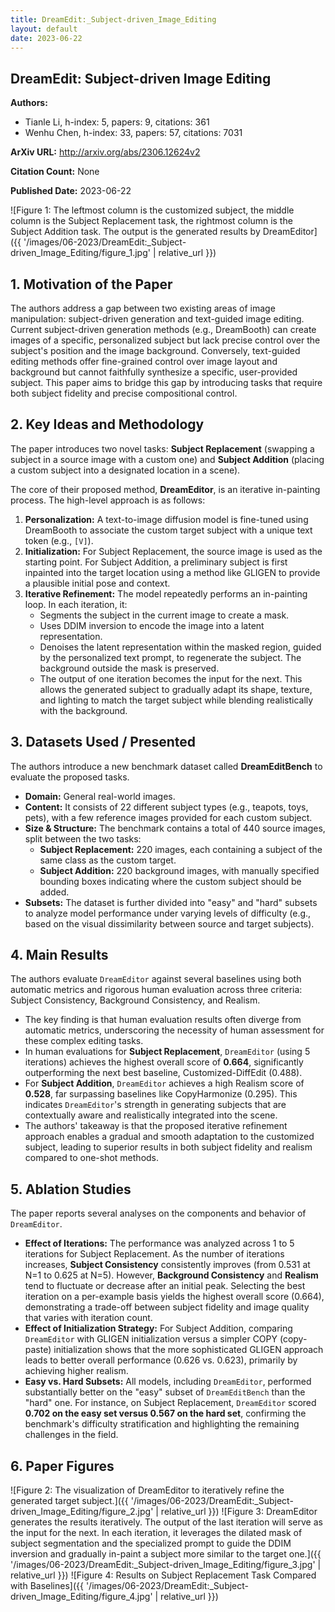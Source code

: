 ```yaml
---
title: DreamEdit:_Subject-driven_Image_Editing
layout: default
date: 2023-06-22
---
```

## DreamEdit: Subject-driven Image Editing
**Authors:**
- Tianle Li, h-index: 5, papers: 9, citations: 361
- Wenhu Chen, h-index: 33, papers: 57, citations: 7031

**ArXiv URL:** http://arxiv.org/abs/2306.12624v2

**Citation Count:** None

**Published Date:** 2023-06-22

![Figure 1: The leftmost column is the customized subject, the middle column is the Subject Replacement task, the rightmost column is the Subject Addition task. The output is the generated results by DreamEditor]({{ '/images/06-2023/DreamEdit:_Subject-driven_Image_Editing/figure_1.jpg' | relative_url }})
## 1. Motivation of the Paper
The authors address a gap between two existing areas of image manipulation: subject-driven generation and text-guided image editing. Current subject-driven generation methods (e.g., DreamBooth) can create images of a specific, personalized subject but lack precise control over the subject's position and the image background. Conversely, text-guided editing methods offer fine-grained control over image layout and background but cannot faithfully synthesize a specific, user-provided subject. This paper aims to bridge this gap by introducing tasks that require both subject fidelity and precise compositional control.

## 2. Key Ideas and Methodology
The paper introduces two novel tasks: **Subject Replacement** (swapping a subject in a source image with a custom one) and **Subject Addition** (placing a custom subject into a designated location in a scene).

The core of their proposed method, **DreamEditor**, is an iterative in-painting process. The high-level approach is as follows:
1.  **Personalization:** A text-to-image diffusion model is fine-tuned using DreamBooth to associate the custom target subject with a unique text token (e.g., `[V]`).
2.  **Initialization:** For Subject Replacement, the source image is used as the starting point. For Subject Addition, a preliminary subject is first inpainted into the target location using a method like GLIGEN to provide a plausible initial pose and context.
3.  **Iterative Refinement:** The model repeatedly performs an in-painting loop. In each iteration, it:
    *   Segments the subject in the current image to create a mask.
    *   Uses DDIM inversion to encode the image into a latent representation.
    *   Denoises the latent representation within the masked region, guided by the personalized text prompt, to regenerate the subject. The background outside the mask is preserved.
    *   The output of one iteration becomes the input for the next. This allows the generated subject to gradually adapt its shape, texture, and lighting to match the target subject while blending realistically with the background.

## 3. Datasets Used / Presented
The authors introduce a new benchmark dataset called **DreamEditBench** to evaluate the proposed tasks.
*   **Domain:** General real-world images.
*   **Content:** It consists of 22 different subject types (e.g., teapots, toys, pets), with a few reference images provided for each custom subject.
*   **Size & Structure:** The benchmark contains a total of 440 source images, split between the two tasks:
    *   **Subject Replacement:** 220 images, each containing a subject of the same class as the custom target.
    *   **Subject Addition:** 220 background images, with manually specified bounding boxes indicating where the custom subject should be added.
*   **Subsets:** The dataset is further divided into "easy" and "hard" subsets to analyze model performance under varying levels of difficulty (e.g., based on the visual dissimilarity between source and target subjects).

## 4. Main Results
The authors evaluate `DreamEditor` against several baselines using both automatic metrics and rigorous human evaluation across three criteria: Subject Consistency, Background Consistency, and Realism.

*   The key finding is that human evaluation results often diverge from automatic metrics, underscoring the necessity of human assessment for these complex editing tasks.
*   In human evaluations for **Subject Replacement**, `DreamEditor` (using 5 iterations) achieves the highest overall score of **0.664**, significantly outperforming the next best baseline, Customized-DiffEdit (0.488).
*   For **Subject Addition**, `DreamEditor` achieves a high Realism score of **0.528**, far surpassing baselines like CopyHarmonize (0.295). This indicates `DreamEditor`'s strength in generating subjects that are contextually aware and realistically integrated into the scene.
*   The authors' takeaway is that the proposed iterative refinement approach enables a gradual and smooth adaptation to the customized subject, leading to superior results in both subject fidelity and realism compared to one-shot methods.

## 5. Ablation Studies
The paper reports several analyses on the components and behavior of `DreamEditor`.

*   **Effect of Iterations:** The performance was analyzed across 1 to 5 iterations for Subject Replacement. As the number of iterations increases, **Subject Consistency** consistently improves (from 0.531 at N=1 to 0.625 at N=5). However, **Background Consistency** and **Realism** tend to fluctuate or decrease after an initial peak. Selecting the best iteration on a per-example basis yields the highest overall score (0.664), demonstrating a trade-off between subject fidelity and image quality that varies with iteration count.
*   **Effect of Initialization Strategy:** For Subject Addition, comparing `DreamEditor` with GLIGEN initialization versus a simpler COPY (copy-paste) initialization shows that the more sophisticated GLIGEN approach leads to better overall performance (0.626 vs. 0.623), primarily by achieving higher realism.
*   **Easy vs. Hard Subsets:** All models, including `DreamEditor`, performed substantially better on the "easy" subset of `DreamEditBench` than the "hard" one. For instance, on Subject Replacement, `DreamEditor` scored **0.702 on the easy set versus 0.567 on the hard set**, confirming the benchmark's difficulty stratification and highlighting the remaining challenges in the field.

## 6. Paper Figures
![Figure 2: The visualization of DreamEditor to iteratively refine the generated target subject.]({{ '/images/06-2023/DreamEdit:_Subject-driven_Image_Editing/figure_2.jpg' | relative_url }})
![Figure 3: DreamEditor generates the results iteratively. The output of the last iteration will serve as the input for the next. In each iteration, it leverages the dilated mask of subject segmentation and the specialized prompt to guide the DDIM inversion and gradually in-paint a subject more similar to the target one.]({{ '/images/06-2023/DreamEdit:_Subject-driven_Image_Editing/figure_3.jpg' | relative_url }})
![Figure 4: Results on Subject Replacement Task Compared with Baselines]({{ '/images/06-2023/DreamEdit:_Subject-driven_Image_Editing/figure_4.jpg' | relative_url }})
